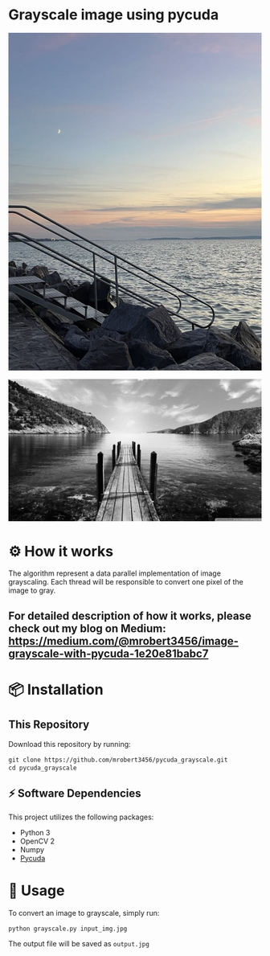 # Grayscale image using pycuda

![input_img](./data/input.jpg)

![input_img](./data/output.jpg)

# ⚙ How it works

The algorithm represent a data parallel implementation of image grayscaling.
Each thread will be responsible to convert one pixel of the image to gray.

## For detailed description of how it works, please check out my blog on Medium: https://medium.com/@mrobert3456/image-grayscale-with-pycuda-1e20e81babc7

# 📦 Installation

## This Repository

Download this repository by running:

```
git clone https://github.com/mrobert3456/pycuda_grayscale.git
cd pycuda_grayscale
```

## ⚡ Software Dependencies

This project utilizes the following packages:

- Python 3
- OpenCV 2
- Numpy
- [Pycuda](https://documen.tician.de/pycuda/)

# 🚀 Usage

To convert an image to grayscale, simply run:

```
python grayscale.py input_img.jpg
```

The output file will be saved as `output.jpg`
